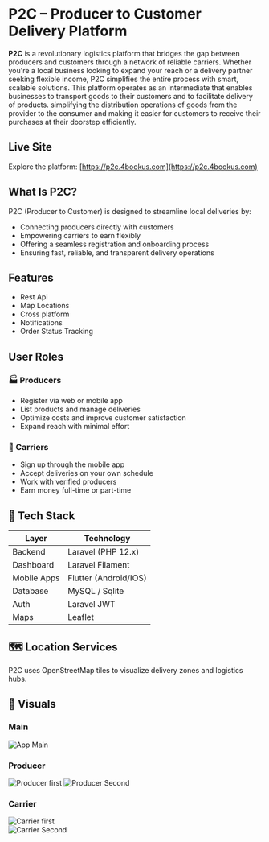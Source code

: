# P2C – Producer to Customer Delivery Platform

**P2C** is a revolutionary logistics platform that bridges the gap between producers and customers through a network of reliable carriers. Whether you're a local business looking to expand your reach or a delivery partner seeking flexible income, P2C simplifies the entire process with smart, scalable solutions.
This platform operates as an intermediate that enables businesses to transport goods to their customers and to facilitate delivery of products. simplifying the distribution operations of goods from the provider to the consumer and making it easier for customers to receive their purchases at their doorstep efficiently.

## Live Site

Explore the platform: [https://p2c.4bookus.com](https://p2c.4bookus.com)

## What Is P2C?

P2C (Producer to Customer) is designed to streamline local deliveries by:

- Connecting producers directly with customers
- Empowering carriers to earn flexibly
- Offering a seamless registration and onboarding process
- Ensuring fast, reliable, and transparent delivery operations

## Features

- Rest Api
- Map Locations
- Cross platform
- Notifications
- Order Status Tracking


## User Roles

### 🏭 Producers
- Register via web or mobile app
- List products and manage deliveries
- Optimize costs and improve customer satisfaction
- Expand reach with minimal effort

### 🚗 Carriers
- Sign up through the mobile app
- Accept deliveries on your own schedule
- Work with verified producers
- Earn money full-time or part-time

## 🧰 Tech Stack

| Layer        | Technology             |
|--------------|------------------------|
| Backend      | Laravel (PHP 12.x)     |
| Dashboard    | Laravel Filament       |
| Mobile Apps  | Flutter (Android/IOS)	|
| Database     | MySQL / Sqlite		|
| Auth         | Laravel JWT 		|
| Maps         | Leaflet		|


## 🗺️ Location Services

P2C uses OpenStreetMap tiles to visualize delivery zones and logistics hubs.

## 📸 Visuals

### Main
![App Main](https://github.com/hith-hj/mockups/blob/main/p2c/producer_1.png)

### Producer
![Producer first](https://github.com/hith-hj/mockups/blob/main/p2c/producer_2.png)
![Producer Second](https://github.com/hith-hj/mockups/blob/main/p2c/producer_3.png)

### Carrier
![Carrier first](https://github.com/hith-hj/mockups/blob/main/p2c/carrier_1.png)  
![Carrier Second](https://github.com/hith-hj/mockups/blob/main/p2c/carrier_2.png)



